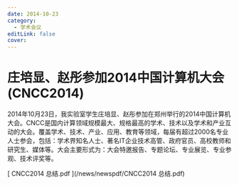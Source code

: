 ```yaml
---
date: 2014-10-23
category:
  - 学术会议
editLink: false
cover: 
---
```



# 庄培显、赵彤参加2014中国计算机大会(CNCC2014)    

2014年10月23日，我实验室学生庄培显、赵彤参加在郑州举行的2014中国计算机大会。CNCC是国内计算领域规模最大、规格最高的学术、技术以及学术和产业互动的大会。覆盖学术、技术、产业、应用、教育等领域，每届有超过2000名专业人士参会，包括：学术界知名人士、著名IT企业技术高管、政府官员、高校教师和研究生、媒体等。大会主要形式为：大会特邀报告、专题论坛、专业展览、专业参观、技术评奖等。


<!-- more -->


[ CNCC2014 总结.pdf ](/news/newspdf/CNCC2014 总结.pdf)


